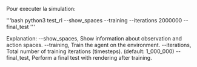 Pour executer la simulation: 

'''bash
python3 test_rl  --show_spaces --training --iterations 2000000 --final_test 
'''

Explanation:
--show_spaces, Show information about observation and action spaces.
--training, Train the agent on the environment.
--iterations, Total number of training iterations (timesteps). (default: 1_000_000)
--final_test, Perform a final test with rendering after training.

